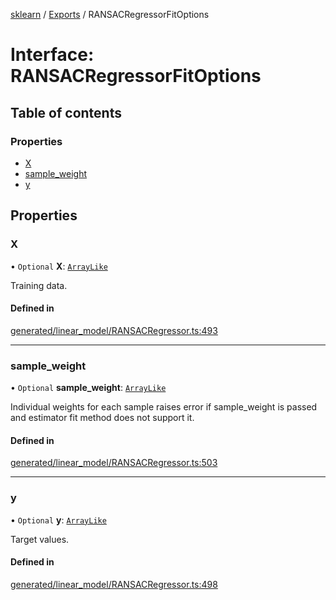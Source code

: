 [sklearn](../readme.md) / [Exports](../modules.md) / RANSACRegressorFitOptions

# Interface: RANSACRegressorFitOptions

## Table of contents

### Properties

- [X](RANSACRegressorFitOptions.md#x)
- [sample\_weight](RANSACRegressorFitOptions.md#sample_weight)
- [y](RANSACRegressorFitOptions.md#y)

## Properties

### X

• `Optional` **X**: [`ArrayLike`](../modules.md#arraylike)

Training data.

#### Defined in

[generated/linear_model/RANSACRegressor.ts:493](https://github.com/transitive-bullshit/scikit-learn-ts/blob/367336a/packages/sklearn/src/generated/linear_model/RANSACRegressor.ts#L493)

___

### sample\_weight

• `Optional` **sample\_weight**: [`ArrayLike`](../modules.md#arraylike)

Individual weights for each sample raises error if sample\_weight is passed and estimator fit method does not support it.

#### Defined in

[generated/linear_model/RANSACRegressor.ts:503](https://github.com/transitive-bullshit/scikit-learn-ts/blob/367336a/packages/sklearn/src/generated/linear_model/RANSACRegressor.ts#L503)

___

### y

• `Optional` **y**: [`ArrayLike`](../modules.md#arraylike)

Target values.

#### Defined in

[generated/linear_model/RANSACRegressor.ts:498](https://github.com/transitive-bullshit/scikit-learn-ts/blob/367336a/packages/sklearn/src/generated/linear_model/RANSACRegressor.ts#L498)
